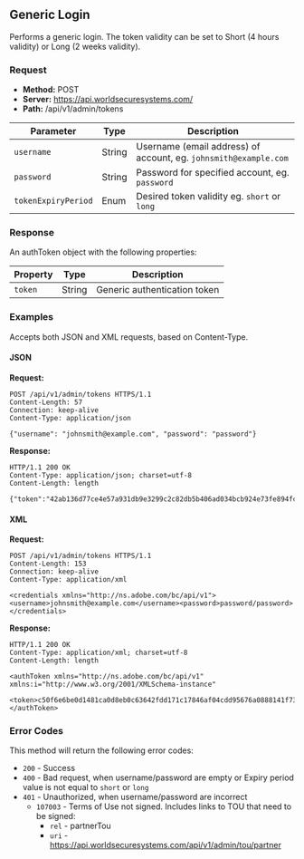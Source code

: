## Generic Login

Performs a generic login. The token validity can be set to Short (4 hours validity) or Long (2 weeks validity).

### Request

* **Method:** POST
* **Server:** https://api.worldsecuresystems.com/
* **Path:** /api/v1/admin/tokens

Parameter | Type | Description
-------------- | ------------- | -------------
`username` | String |  Username (email address) of account, eg. `johnsmith@example.com`
`password` | String | Password for specified account, eg. `password`
`tokenExpiryPeriod` | Enum | Desired token validity eg. `short` or `long`

### Response

An authToken object with the following properties:

Property | Type | Description
-------------- | ------------- | -------------
`token` | String |  Generic authentication token

### Examples

Accepts both JSON and XML requests, based on Content-Type.

#### JSON

**Request:**
~~~
POST /api/v1/admin/tokens HTTPS/1.1
Content-Length: 57
Connection: keep-alive
Content-Type: application/json
 
{"username": "johnsmith@example.com", "password": "password"}
~~~

**Response:**
~~~
HTTP/1.1 200 OK
Content-Type: application/json; charset=utf-8
Content-Length: length
 
{"token":"42ab136d77ce4e57a931db9e3299c2c82db5b406ad034bcb924e73fe894fcfb1"}
~~~

#### XML

**Request:**
~~~
POST /api/v1/admin/tokens HTTPS/1.1
Content-Length: 153
Connection: keep-alive
Content-Type: application/xml
 
<credentials xmlns="http://ns.adobe.com/bc/api/v1"><username>johnsmith@example.com</username><password>password/password></credentials>
~~~

**Response:**
~~~
HTTP/1.1 200 OK
Content-Type: application/xml; charset=utf-8
Content-Length: length
 
<authToken xmlns="http://ns.adobe.com/bc/api/v1" xmlns:i="http://www.w3.org/2001/XMLSchema-instance"
  <token>c50f6e6be0d1481ca0d8eb0c63642fdd171c17846af04cdd95676a0888141f73</token>
</authToken>
~~~

### Error Codes

This method will return the following error codes:

* `200` - Success
* `400` - Bad request, when username/password are empty or Expiry period value is not equal to `short` or `long`
* `401` - Unauthorized, when username/password are incorrect
  * `107003` - Terms of Use not signed. Includes links to TOU that need to be signed:
    * `rel` - partnerTou
    * `uri` - https://api.worldsecuresystems.com/api/v1/admin/tou/partner
